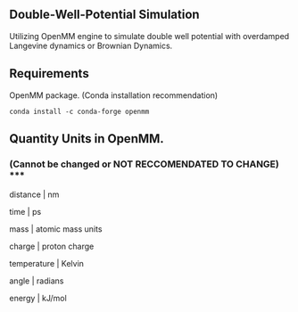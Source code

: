 ## Double-Well-Potential Simulation
 
Utilizing OpenMM engine to simulate double well potential with overdamped Langevine dynamics or Brownian Dynamics. 

## Requirements 
OpenMM package. (Conda installation recommendation)

`conda install -c conda-forge openmm`

## Quantity	Units in OpenMM. 
### (Cannot be changed or NOT RECCOMENDATED TO CHANGE) ***

distance	   |   nm

time	       |   ps

mass	       |   atomic mass units

charge	     |   proton charge

temperature |	  Kelvin

angle	      |   radians

energy	     |   kJ/mol

